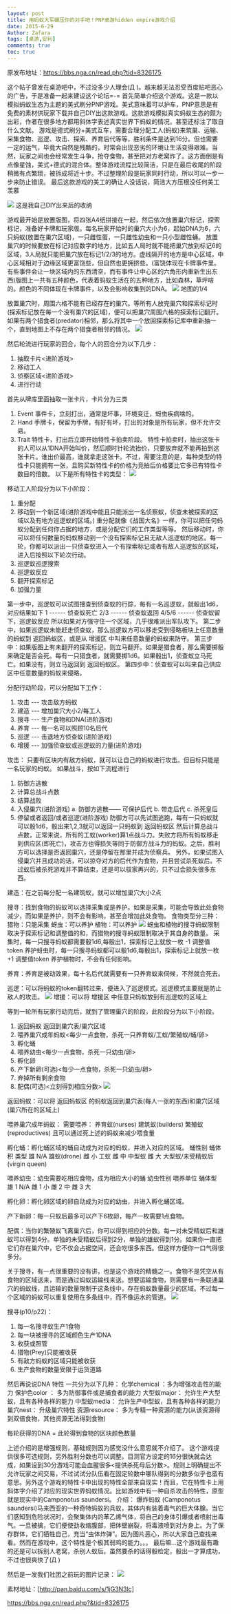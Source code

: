 ```yaml
---
layout: post
title: 用蚂蚁大军碾压你的对手吧！PNP桌游hidden empire游戏介绍
date: 2015-6-29
Author: Zafara
tags: [桌游,安利]
comments: true
toc: true
---
```

原发布地址：<https://bbs.nga.cn/read.php?tid=8326175>

这个帖子曾发在桌游吧中，不过没多少人理会(Д )。越来越无法忍受百度贴吧恶心的广告，于是准备一起来建设这个论坛=-=
首先简单介绍这个游戏。这是一款以模拟蚂蚁生态为主题的美式刷分PNP游戏。美式意味着可以护车，PNP意思是有免费的素材供玩家下载并自己DIY出这款游戏。这款游戏模拟真实蚂蚁生态的颇为出彩，作者在很多地方都用斜体字表述真实世界下蚂蚁的情况，甚至还标注了取自什么文献。
游戏是德式刷分+美式互车，需要合理分配工人(蚂蚁)来筑巢、运输、采集食物、巡逻、攻击、探索、养育后代等等，胜利条件是达到16分。但也需要一定的运气，毕竟大自然是残酷的，时常会出现恶劣的环境让生活变得艰难。当然，玩家之间也会经常发生斗争，抢夺食物，甚至把对方老窝炸了。这方面倒是有点像星蚀，美式+德式的混合体。整体游戏流程比较简洁，只是在最后收尾的阶段稍微有点繁琐，被拆成将近十步。不过整理阶段是玩家同时行动，所以可以一步一步来防止错误。
最后这款游戏的美工的确让人没话说，简洁大方压根没任何美工 羡慕

![](https://pic.downk.cc/item/5fef03923ffa7d37b3d5614d.jpg)
这是我自己DIY出来后的收纳

游戏最开始是放置版图，将四张A4纸拼接在一起，然后依次放置巢穴标记，探索标记，准备好卡牌和玩家版。每名玩家开始时的巢穴大小为6，起始DNA为6，六只蚂蚁(放置在巢穴区域)，一只雌性蛋，一只雌性幼虫和一只小型雌性蛹。
放置巢穴的时候要放在标记对应数字的地方，比如五人局时就不能把巢穴放到标记6的区域，3人局就只能把巢穴放在标记1/2/3的地方。虚线隔开的地方是中心区域，中心区域相对于边缘区域更富饶些，但自然也更拥挤些。(富饶体现在卡牌事件里。有些事件会让一块区域内的东西清空，而有事件让中心区的六角形内重新生出东西)版图上一共有五种颜色，代表着蚂蚁生活在的五种地方，比如森林，草坪啥的。颜色的不同体现在卡牌事件，以及会影响收集到的DNA。
![](https://pic.downk.cc/item/5fef03923ffa7d37b3d5614f.png)
地图的1/4

放置巢穴时，周围六格不能有已经存在的巢穴。等所有人放完巢穴和探索标记时(探索标记放在每一个没有巢穴的区域)，便可以把巢穴周围六格的探索标记翻开。如果有两个猎食者(predator)相邻，那么将其中一个放回探索标记库中重新抽一个，直到地图上不存在两个猎食者相邻的情况。
![](https://pic.downk.cc/item/5fef03923ffa7d37b3d56152.png)

然后轮流进行玩家的回合，每个人的回合分为以下几步：
1. 抽取卡片<进阶游戏>
2. 移动工人
3. 侦察区域<进阶游戏>
4. 进行行动

首先从牌库里面抽取一张卡片，卡片分为三类
1. Event 事件卡，立刻打出，通常是坏事，环境变迁，蚜虫疾病啥的。
2. Hand 手牌卡，保留为手牌，有好有坏，打出的对象是所有玩家，但不允许交易。
3. Trait 特性卡，打出后立即开始特性卡拍卖阶段。
特性卡拍卖时，抽出这张卡的人可以从1DNA开始叫价，然后顺时针轮流抬价，只要放弃就不能再拍到这张卡片。谁出价最高，谁就拿走这张卡。不过，需要注意的是，每种类型的特性卡只能拥有一张，且购买新特性卡的价格为竞拍后价格要比它多已有特性卡数目的倍数。
以下是所有特性卡的类型：
![](https://pic.downk.cc/item/5fef03923ffa7d37b3d56155.png)

移动工人阶段分为以下小阶段：
1. 重分配
2. 移动到一个新区域(进阶游戏中能且只能派出一名侦察蚁，侦查未被探索的区域以及有地方巡逻蚁的区域。)
重分配就像《战国大名》一样，你可以把任何蚂蚁分配到任何你占据的地方，或是分配它们的工作类型等等。
然后移动时，你可以将任何数量的蚂蚁移动到一个没有探索标记且无敌人巡逻蚁的地区。每一轮，你都可以派出一只侦查蚁进入一个有探索标记或者有敌人巡逻蚁的区域，进入后按照以下轮次行动。
1. 巡逻蚁巡逻搜索
2. 巡逻蚁反应
3. 翻开探索标记
4. 加强力量

第一步中，巡逻蚁可以试图搜查到侦查蚁的行踪，每有一名巡逻蚁，就骰出1d6，对应结果如下
1 ------ 侦查蚁死亡
2/3 ------ 侦查蚁返回
4/5/6 ------ 侦查蚁留下，巡逻蚁反应
所以如果对方强守住一个区域，几乎很难派出军队攻下。
第二步中，如果巡逻蚁未能赶走侦查蚁，那么巡逻蚁方可以移走受到侵略板块上任意数量的蚂蚁到 返回蚂蚁区，或是从 增援区 中叫来任意数量的蚂蚁来防守。
第三步中：如果版图上有未翻开的探索标记，则立马翻开。如果是猎食者，那么需要掷骰来确定是否会死。每有一只猎食者，就需要掷1d6。如果骰出1，侦查蚁立马死亡。如果没有，则立马返回到 返回蚂蚁区。
第四步中：侦查蚁可以叫来自己供应区中任意数量的蚂蚁来侵略。


分配行动阶段，可以分配如下工作：
1. 攻击 --- 攻击敌方蚂蚁
2. 建造 --- 增加巢穴大小2/每工人
3. 搜寻 --- 生产食物和DNA(进阶游戏)
4. 养育 --- 每一名可以照顾10名后代
5. 巡逻 --- 击退地方侦查蚁(进阶游戏)
6. 增援 --- 加强侦查蚁或巡逻蚁的力量(进阶游戏)

攻击： 只要有区块内有敌方蚂蚁，就可以让自己的蚂蚁进行攻击。但目标只能是一名玩家的蚂蚁。
如果战斗，按如下流程进行
1. 防御方逃散
2. 计算总战斗点数
3. 结算战败
4. 入侵巢穴(进阶游戏)
a. 防御方逃散—— 可保护后代
b. 带走后代
c. 杀死皇后
5. 停留或者返回/或者巡逻(进阶游戏)
防御方可以先试图逃跑，每有一只蚂蚁就可以骰1d6，骰出来1,2,3就可以返回一只蚂蚁到 返回蚂蚁区
然后计算总战斗点数，正常来说，所有的工蚁(worker)算1点战斗力。失败方将所有蚂蚁移走到供应区(即死亡)，攻击方也得损失等同于防御方战斗力的蚂蚁。之后，胜利方可以选择是否返回巢穴，还是停留在那里并成为侦察兵。
另外，如果试图入侵巢穴并且成功的话，可以掠夺对方的后代作为食物，并且尝试杀死蚁后。不过蚁后被杀死游戏并不算结束，还是可以驭家再兴的，只不过会损失很多东西。


建造：在之前每分配一名建筑蚁，就可以增加巢穴大小2点

搜寻：找到食物的蚂蚁可以选择采集或是养护。如果是采集，可能会导致此处食物减少，而如果是养护，则不会有影响，甚至会增加此处食物。
食物类型分三种：
猎物：只能采集
蚜虫：可以养护
植物：可以养护
![](https://pic.downk.cc/item/5fef03923ffa7d37b3d56158.png)
蚜虫和植物的搜寻蚂蚁限制取决于探索标记和调整值的和，而猎物的搜寻蚂蚁限制取决于其自身的数量。
采集时，每一只搜寻蚂蚁都需要骰1d6,每骰出1，探索标记上就放一枚 -1 调整值token
养护蚜虫时，每一只搜寻蚂蚁都可以骰1d6,每骰出1，探索标记上就放一枚 +1 调整值token
养护植物时，不会有任何影响。

养育：养育是被动效果，每十名后代就需要有一只养育蚁来伺候，不然就会死去。

巡逻：可以将蚂蚁的token翻转过来，便进入了巡逻模式。巡逻模式主要就是防止敌人的攻击。
![](https://pic.downk.cc/item/5fef03c23ffa7d37b3d56f01.png)
增援：可以将 增援区 中任意只蚂蚁放到有巡逻蚁的区域上

等到一轮所有玩家行动完后，就到了管理巢穴的阶段，此阶段分为以下小阶段。

1. 返回蚂蚁 返回到巢穴表/巢穴区域
2. 喂养巢穴成年蚂蚁<每少一点食物，杀死一只养育蚁/工蚁/繁殖蚁/蛹/卵>
3. 孵化蛹
4. 喂养幼虫<每少一点食物，杀死一只幼虫/卵>
5. 孵化卵
6. 产下新卵(可选)<每少一点食物，杀死一只幼虫/卵>
7. 弃掉所有剩余食物
8. 配偶(可选)<立刻得到相应分数>
![](https://pic.downk.cc/item/5fef03c23ffa7d37b3d56f03.png)


返回蚂蚁：可以将 返回蚂蚁区 的蚂蚁返回到巢穴表(每人一张的东西)和巢穴区域(巢穴所在的区域上)

喂养巢穴成年蚂蚁：
需要喂养： 养育蚁(nurses)
建筑蚁(builders)
繁殖蚁(reproductives)
且可以通过死上述的蚂蚁来减少喂食量

孵化蛹：孵化蛹区域的蛹自动成为对应的蚂蚁，并进入对应的区域。
蛹性别 蛹体积 类型
雄 N/A 雄蚁(drone)
雌 小 工蚁
雌 中 中型蚁
雌 大 大型蚁/未受精蚁后(virgin queen)

喂养幼虫：幼虫需要吃相应食物，成为相应大小的蛹
幼虫性别 喂养单位 蛹体型
雄 1 N/A
雌 1 小
雌 2 中
雌 3 大

孵化卵：孵化卵区域的卵自动成为对应的幼虫，并进入孵化蛹区域。

产下新卵：每一只蚁后最多可以产下6枚卵，每产一枚需要1点食物。

配偶：当你的繁殖蚁飞离巢穴后，你可以得到相应的分数。每一对未受精蚁后和雄蚁可以得到4分。单独的未受精蚁后得到2分，单独的雄蚁得到1分。如果你一直把它们存在巢穴中，它不仅会占据空间，还会吃很多东西。但这样方便你一口气得很多分。

关于搜寻，有一点很重要的没有讲，也是这个游戏的精髓之一。食物不是凭空从有食物的区域送来，而是通过蚂蚁运输线来送。想要运输食物，则需要有一条联通巢穴的蚂蚁线，且运输的数量限制于这条线中，存在蚂蚁数量最少的区域。不过每一个区域的蚂蚁可以重复使用在多条线中，而不像运水的管道。
![](https://pic.downk.cc/item/5fef03c23ffa7d37b3d56f06.png)

搜寻(p10/p22)：
1. 每一名搜寻蚁生产1食物
2. 每一块被搜寻的区域颜色生产1DNA
3. 收获或照管
4. 猎物(Prey)只能被收获
5. 有敌方蚂蚁的区域只能被收获
6. 生产食物的数量受限于运货道路

然后再说说DNA 特性
一共分为以下几种：
化学chemical ：多为增强攻击性的能力
保护色color ： 多为防御事件或是捕食者的能力
大型蚁major： 允许生产大型蚁，且有各种各样的能力
中型蚁media： 允许生产中型蚁，且有各种各样的能力
巢穴nest： 升级巢穴特性
资源resource： 多为专精一种资源的能力(从该资源得到双倍食物，其他资源无法得到食物)

每轮获得的DNA = 此轮得到食物的区块颜色数量

上述介绍的是增强规则，基础规则因为感觉没什么意思就不介绍了。
这个游戏提供很多可选规则，另外胜利分数也可以调整。目测官方设定的16分很快就会达成，如果设到30分游戏可能会血腥很多<提供杀死母后分数>。规则上明确提出不允许玩家之间交易，不过试试分队伍看在固定轮数中哪队得到的分数多似乎也蛮有意思。另外这个游戏的特性卡中出现的特性全部来自现实！而且，它在特性卡上用斜体字介绍了对应的现实世界蚂蚁情况。比如游戏中有一种自杀攻击的特性，原型就是现实中的Camponotus saundersi。
介绍：
爆炸蚂蚁 (Camponotus saundersi)马来西亚的一种奇特蚂蚁的兵蚁，其体内有装着毒气的巨大体腺。当它们感知到危险状况时，会聚集体内的苯乙烯气体，将自己的身体引爆或者喷射出毒气。一旦被擒，它们便使劲收缩腹部，把体壁崩裂，将毒液喷到对方身上。为了保存群体，它们牺牲自己，充当“虫体炸弹”。因为图片恶心，所以大家自己查找来看。然而在游戏中，这个特性是个极其弱鸡的能力。。。
最后嘛...这个游戏最有趣的还是可以拆别人老窝，杀别人蚁后。虽然要杀的话得骰检定，骰出一才算成功，不过也很爽快了(Д )

然后是一发我们社团之前玩的图片记录：
![](https://pic.downk.cc/item/5fef03c23ffa7d37b3d56f09.jpg)

素材地址：[http://pan.baidu.com/s/1jG3N3lc]

https://bbs.nga.cn/read.php?&tid=8326175

